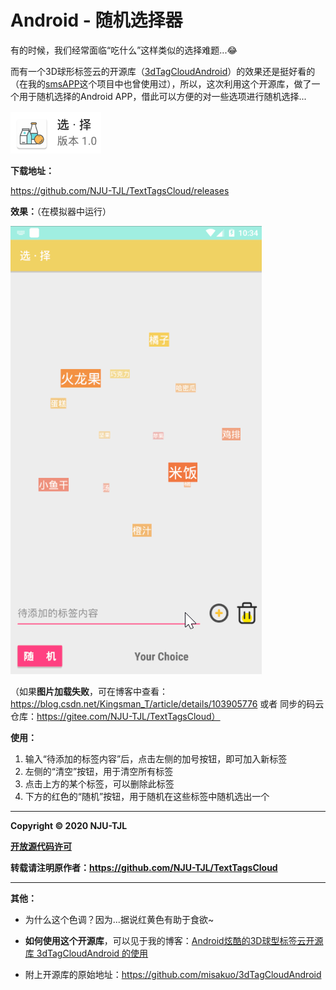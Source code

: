 # Android - 随机选择器

有的时候，我们经常面临“吃什么”这样类似的选择难题...😂

而有一个3D球形标签云的开源库（[3dTagCloudAndroid](https://github.com/misakuo/3dTagCloudAndroid)）的效果还是挺好看的（在我的[smsAPP](https://github.com/NJU-TJL/smsAPP-Android)这个项目中也曾使用过），所以，这次利用这个开源库，做了一个用于随机选择的Android APP，借此可以方便的对一些选项进行随机选择...

![1578538132715](image.assets/1578538132715.png)

**下载地址：** 

https://github.com/NJU-TJL/TextTagsCloud/releases

**效果：**（在模拟器中运行）

![EatingChoice__1.0.gif](image.assets/EatingChoice__1.0.gif)

（如果**图片加载失败**，可在博客中查看：https://blog.csdn.net/Kingsman_T/article/details/103905776 或者 同步的码云仓库：https://gitee.com/NJU-TJL/TextTagsCloud）

**使用：**

1. 输入“待添加的标签内容”后，点击左侧的加号按钮，即可加入新标签
2. 左侧的“清空”按钮，用于清空所有标签
3. 点击上方的某个标签，可以删除此标签
4. 下方的红色的“随机”按钮，用于随机在这些标签中随机选出一个

****

**Copyright © 2020 NJU-TJL**  

**[开放源代码许可](https://github.com/NJU-TJL/PlantsVsZombies/blob/master/LICENSE)**

**转载请注明原作者：https://github.com/NJU-TJL/TextTagsCloud**

****



**其他：**

+ 为什么这个色调？因为...据说红黄色有助于食欲~

+ **如何使用这个开源库**，可以见于我的博客：[Android炫酷的3D球型标签云开源库 3dTagCloudAndroid 的使用](https://blog.csdn.net/Kingsman_T/article/details/103905776)

+ 附上开源库的原始地址：https://github.com/misakuo/3dTagCloudAndroid



